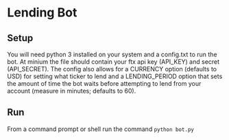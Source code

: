 # Lending Bot 

## Setup
You will need python 3 installed on your system and a config.txt to run the bot. At minium the file should contain your ftx api key (API_KEY) and secret (API_SECRET).
The config also allows for a CURRENCY option (defaults to USD) for setting what ticker to lend and a LENDING_PERIOD option that sets the amount of time the bot waits before attempting to lend from your account (measure in minutes; defaults to 60). 

## Run
From a command prompt or shell run the command `python bot.py`